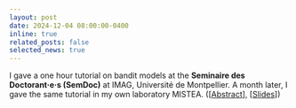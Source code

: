 ```yaml
---
layout: post
date: 2024-12-04 08:00:00-0400
inline: true
related_posts: false
selected_news: true
---
```

I gave a one hour tutorial on bandit models at the <strong>Seminaire des Doctorant·e·s (SemDoc)</strong> at IMAG, Université de Montpellier. A month later, I gave the same tutorial in my own laboratory MISTEA. ([<a href="https://imag.umontpellier.fr/sem/seance/descriptif/5505_S%C3%A9minaire%20des%20Doctorant%C2%B7e%C2%B7s/">Abstract</a>], [<a href="https://victorthuot.github.io/assets/pdf/slides_semdoc_dec2024.pdf">Slides</a>])
